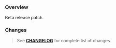 ### Overview ###

Beta release patch.

### Changes ###

> See **[CHANGELOG](https://github.com/universum-studios/java_websocket_adapter/blob/master/CHANGELOG.md)** for complete list of changes.